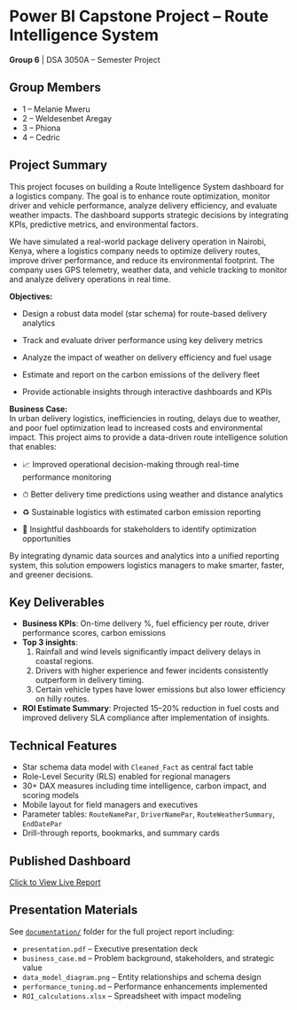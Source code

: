 # Power BI Capstone Project – Route Intelligence System
**Group 6** | DSA 3050A – Semester Project

## Group Members
- 1 – Melanie Mweru
- 2 – Weldesenbet Aregay
- 3 – Phiona 
- 4 – Cedric

## Project Summary
This project focuses on building a Route Intelligence System dashboard for a logistics company. The goal is to enhance route optimization, monitor driver and vehicle performance, analyze delivery efficiency, and evaluate weather impacts. The dashboard supports strategic decisions by integrating KPIs, predictive metrics, and environmental factors.

We have simulated a real-world package delivery operation in Nairobi, Kenya, where a logistics company needs to optimize delivery routes, improve driver performance, and reduce its environmental footprint. The company uses GPS telemetry, weather data, and vehicle tracking to monitor and analyze delivery operations in real time.

**Objectives:**  
- Design a robust data model (star schema) for route-based delivery analytics

- Track and evaluate driver performance using key delivery metrics

- Analyze the impact of weather on delivery efficiency and fuel usage

- Estimate and report on the carbon emissions of the delivery fleet

- Provide actionable insights through interactive dashboards and KPIs

**Business Case:**   
In urban delivery logistics, inefficiencies in routing, delays due to weather, and poor fuel optimization lead to increased costs and environmental impact. This project aims to provide a data-driven route intelligence solution that enables:

- 📈 Improved operational decision-making through real-time performance monitoring

- ⏱ Better delivery time predictions using weather and distance analytics

- ♻️ Sustainable logistics with estimated carbon emission reporting

- 🧠 Insightful dashboards for stakeholders to identify optimization opportunities

By integrating dynamic data sources and analytics into a unified reporting system, this solution empowers logistics managers to make smarter, faster, and greener decisions.

## Key Deliverables
- **Business KPIs**: On-time delivery %, fuel efficiency per route, driver performance scores, carbon emissions
- **Top 3 insights**:
  1. Rainfall and wind levels significantly impact delivery delays in coastal regions.
  2. Drivers with higher experience and fewer incidents consistently outperform in delivery timing.
  3. Certain vehicle types have lower emissions but also lower efficiency on hilly routes.
- **ROI Estimate Summary**: Projected 15–20% reduction in fuel costs and improved delivery SLA compliance after implementation of insights.

## Technical Features
- Star schema data model with `Cleaned_Fact` as central fact table
- Role-Level Security (RLS) enabled for regional managers
- 30+ DAX measures including time intelligence, carbon impact, and scoring models
- Mobile layout for field managers and executives
- Parameter tables: `RouteNamePar`, `DriverNamePar`, `RouteWeatherSummary`, `EndDatePar`
- Drill-through reports, bookmarks, and summary cards

## Published Dashboard
[Click to View Live Report](PASTE_PUBLISH_TO_WEB_LINK_HERE)

## Presentation Materials
See [`documentation/`](documentation/) folder for the full project report including:
- `presentation.pdf` – Executive presentation deck  
- `business_case.md` – Problem background, stakeholders, and strategic value  
- `data_model_diagram.png` – Entity relationships and schema design  
- `performance_tuning.md` – Performance enhancements implemented  
- `ROI_calculations.xlsx` – Spreadsheet with impact modeling  



